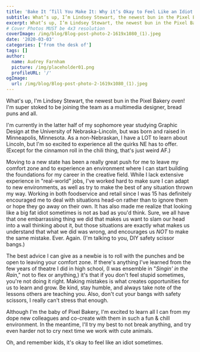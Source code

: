 ```yaml
---
title: 'Bake It ‘Till You Make It: Why it’s Okay to Feel Like an Idiot Sometimes'
subtitle: What’s up, I’m Lindsey Stewart, the newest bun in the Pixel Bakery oven! 
excerpt: What’s up, I’m Lindsey Stewart, the newest bun in the Pixel Bakery oven! I’m super stoked to be joining the team as a multimedia designer, bread puns and all. 
# Cover Photos MUST be 4x3 resolution
coverImage: /img/blog/Blog-post-photo-2-1619x1080_(1).jpeg
date: '2020-03-03'
categories: ['from the desk of']
tags: []
author:
  name: Audrey Farnham
  picture: /img/placeholder01.png
  profileURL: '/'
ogImage:
  url: /img/blog/Blog-post-photo-2-1619x1080_(1).jpeg
---
```

What's up, I'm Lindsey Stewart, the newest bun in the Pixel Bakery oven! I'm super stoked to be joining the team as a multimedia designer, bread puns and all.

I'm currently in the latter half of my sophomore year studying Graphic Design at the University of Nebraska-Lincoln, but was born and raised in Minneapolis, Minnesota. As a non-Nebraskan, I have a LOT to learn about Lincoln, but I'm so excited to experience all the quirks NE has to offer. (Except for the cinnamon roll in the chili thing, that's just weird AF.)

Moving to a new state has been a really great push for me to leave my comfort zone and to experience an environment where I can start building the foundations for my career in the creative field. While I lack extensive experience in "real-world" jobs, I've worked hard to make sure I can adapt to new environments, as well as try to make the best of any situation thrown my way. Working in both foodservice and retail since I was 15 has definitely encouraged me to deal with situations head-on rather than to ignore them or hope they go away on their own. It has also made me realize that looking like a big fat idiot sometimes is not as bad as you'd think. Sure, we all have that one embarrassing thing we did that makes us want to slam our head into a wall thinking about it, but those situations are exactly what makes us understand that what we did was wrong, and encourages us *NOT* to make the same mistake. Ever. Again. (I'm talking to you, DIY safety scissor bangs.)

The best advice I can give as a newbie is to roll with the punches and be open to leaving your comfort zone. If there's anything I've learned from the few years of theatre I did in high school, (I was ensemble in "*Singin' in the Rain*," not to flex or anything,) it's that if you don't feel stupid sometimes, you're not doing it right. Making mistakes is what creates opportunities for us to learn and grow. Be kind, stay humble, and always take note of the lessons others are teaching you. Also, don't cut your bangs with safety scissors, I really can't stress that enough.

Although I'm the baby of Pixel Bakery, I'm excited to learn all I can from my dope new colleagues and co-create with them in such a fun & chill environment. In the meantime, I'll try my best to not break anything, and try even harder not to cry next time we work with cute animals. 

Oh, and remember kids, it's okay to feel like an idiot sometimes.